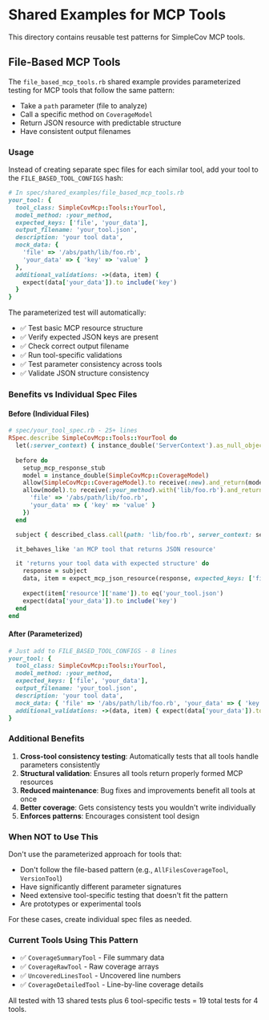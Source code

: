 # Shared Examples for MCP Tools

This directory contains reusable test patterns for SimpleCov MCP tools.

## File-Based MCP Tools

The `file_based_mcp_tools.rb` shared example provides parameterized testing for MCP tools that follow the same pattern:

- Take a `path` parameter (file to analyze)
- Call a specific method on `CoverageModel`
- Return JSON resource with predictable structure
- Have consistent output filenames

### Usage

Instead of creating separate spec files for each similar tool, add your tool to the `FILE_BASED_TOOL_CONFIGS` hash:

```ruby
# In spec/shared_examples/file_based_mcp_tools.rb
your_tool: {
  tool_class: SimpleCovMcp::Tools::YourTool,
  model_method: :your_method,
  expected_keys: ['file', 'your_data'],
  output_filename: 'your_tool.json',
  description: 'your tool data',
  mock_data: {
    'file' => '/abs/path/lib/foo.rb',
    'your_data' => { 'key' => 'value' }
  },
  additional_validations: ->(data, item) {
    expect(data['your_data']).to include('key')
  }
}
```

The parameterized test will automatically:
- ✅ Test basic MCP resource structure
- ✅ Verify expected JSON keys are present  
- ✅ Check correct output filename
- ✅ Run tool-specific validations
- ✅ Test parameter consistency across tools
- ✅ Validate JSON structure consistency

### Benefits vs Individual Spec Files

#### Before (Individual Files)
```ruby
# spec/your_tool_spec.rb - 25+ lines
RSpec.describe SimpleCovMcp::Tools::YourTool do
  let(:server_context) { instance_double('ServerContext').as_null_object }
  
  before do
    setup_mcp_response_stub
    model = instance_double(SimpleCovMcp::CoverageModel)
    allow(SimpleCovMcp::CoverageModel).to receive(:new).and_return(model)
    allow(model).to receive(:your_method).with('lib/foo.rb').and_return({
      'file' => '/abs/path/lib/foo.rb',
      'your_data' => { 'key' => 'value' }
    })
  end

  subject { described_class.call(path: 'lib/foo.rb', server_context: server_context) }

  it_behaves_like 'an MCP tool that returns JSON resource'

  it 'returns your tool data with expected structure' do
    response = subject
    data, item = expect_mcp_json_resource(response, expected_keys: ['file', 'your_data'])
    
    expect(item['resource']['name']).to eq('your_tool.json')
    expect(data['your_data']).to include('key')
  end
end
```

#### After (Parameterized)
```ruby
# Just add to FILE_BASED_TOOL_CONFIGS - 8 lines
your_tool: {
  tool_class: SimpleCovMcp::Tools::YourTool,
  model_method: :your_method,
  expected_keys: ['file', 'your_data'], 
  output_filename: 'your_tool.json',
  description: 'your tool data',
  mock_data: { 'file' => '/abs/path/lib/foo.rb', 'your_data' => { 'key' => 'value' } },
  additional_validations: ->(data, item) { expect(data['your_data']).to include('key') }
}
```

### Additional Benefits

1. **Cross-tool consistency testing**: Automatically tests that all tools handle parameters consistently
2. **Structural validation**: Ensures all tools return properly formed MCP resources  
3. **Reduced maintenance**: Bug fixes and improvements benefit all tools at once
4. **Better coverage**: Gets consistency tests you wouldn't write individually
5. **Enforces patterns**: Encourages consistent tool design

### When NOT to Use This

Don't use the parameterized approach for tools that:
- Don't follow the file-based pattern (e.g., `AllFilesCoverageTool`, `VersionTool`)
- Have significantly different parameter signatures
- Need extensive tool-specific testing that doesn't fit the pattern
- Are prototypes or experimental tools

For these cases, create individual spec files as needed.

### Current Tools Using This Pattern

- ✅ `CoverageSummaryTool` - File summary data
- ✅ `CoverageRawTool` - Raw coverage arrays
- ✅ `UncoveredLinesTool` - Uncovered line numbers
- ✅ `CoverageDetailedTool` - Line-by-line coverage details

All tested with 13 shared tests plus 6 tool-specific tests = 19 total tests for 4 tools.